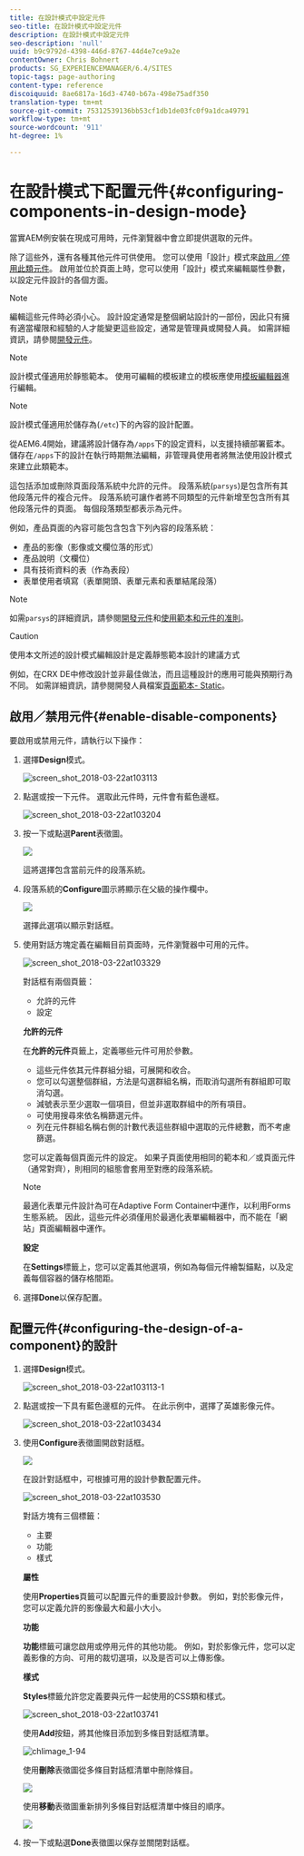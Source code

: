 ```yaml
---
title: 在設計模式中設定元件
seo-title: 在設計模式中設定元件
description: 在設計模式中設定元件
seo-description: 'null'
uuid: b9c9792d-4398-446d-8767-44d4e7ce9a2e
contentOwner: Chris Bohnert
products: SG_EXPERIENCEMANAGER/6.4/SITES
topic-tags: page-authoring
content-type: reference
discoiquuid: 8ae6817a-16d3-4740-b67a-498e75adf350
translation-type: tm+mt
source-git-commit: 75312539136bb53cf1db1de03fc0f9a1dca49791
workflow-type: tm+mt
source-wordcount: '911'
ht-degree: 1%

---
```



# 在設計模式下配置元件{#configuring-components-in-design-mode}

當實AEM例安裝在現成可用時，元件瀏覽器中會立即提供選取的元件。

除了這些外，還有各種其他元件可供使用。 您可以使用「設計」模式來[啟用／停用此類元件](#enable-disable-components)。 啟用並位於頁面上時，您可以使用「設計」模式來編輯屬性參數，以設定元件設計的各個方面。[](#configuring-the-design-of-a-component)

>[!NOTE]
>
>編輯這些元件時必須小心。 設計設定通常是整個網站設計的一部份，因此只有擁有適當權限和經驗的人才能變更這些設定，通常是管理員或開發人員。 如需詳細資訊，請參閱[開發元件](/help/sites-developing/components.md)。

>[!NOTE]
>
>設計模式僅適用於靜態範本。 使用可編輯的模板建立的模板應使用[模板編輯器](/help/sites-authoring/templates.md)進行編輯。

>[!NOTE]
>
>設計模式僅適用於儲存為(`/etc`)下的內容的設計配置。
>
>從AEM6.4開始，建議將設計儲存為`/apps`下的設定資料，以支援持續部署藍本。 儲存在`/apps`下的設計在執行時期無法編輯，非管理員使用者將無法使用設計模式來建立此類範本。

這包括添加或刪除頁面段落系統中允許的元件。 段落系統(`parsys`)是包含所有其他段落元件的複合元件。 段落系統可讓作者將不同類型的元件新增至包含所有其他段落元件的頁面。 每個段落類型都表示為元件。

例如，產品頁面的內容可能包含包含下列內容的段落系統：

* 產品的影像（影像或文欄位落的形式）
* 產品說明（文欄位）
* 具有技術資料的表（作為表段）
* 表單使用者填寫（表單開頭、表單元素和表單結尾段落）

>[!NOTE]
>
>如需`parsys`的詳細資訊，請參閱[開發元件](/help/sites-developing/components.md)和[使用範本和元件的准則](/help/sites-developing/dev-guidelines-bestpractices.md#guidelines-for-using-templates-and-components)。

>[!CAUTION]
>
>使用本文所述的設計模式編輯設計是定義靜態範本設計的建議方式
>
>例如，在CRX DE中修改設計並非最佳做法，而且這種設計的應用可能與預期行為不同。 如需詳細資訊，請參閱開發人員檔案[頁面範本- Static](/help/sites-developing/page-templates-static.md#how-template-designs-are-applied)。

## 啟用／禁用元件{#enable-disable-components}

要啟用或禁用元件，請執行以下操作：

1. 選擇&#x200B;**Design**&#x200B;模式。

   ![screen_shot_2018-03-22at103113](assets/screen_shot_2018-03-22at103113.png)

1. 點選或按一下元件。 選取此元件時，元件會有藍色邊框。

   ![screen_shot_2018-03-22at103204](assets/screen_shot_2018-03-22at103204.png)

1. 按一下或點選&#x200B;**Parent**&#x200B;表徵圖。

   ![](do-not-localize/screen_shot_2018-03-22at103204.png)

   這將選擇包含當前元件的段落系統。

1. 段落系統的&#x200B;**Configure**&#x200B;圖示將顯示在父級的操作欄中。

   ![](do-not-localize/screen_shot_2018-03-22at103256.png)

   選擇此選項以顯示對話框。

1. 使用對話方塊定義在編輯目前頁面時，元件瀏覽器中可用的元件。

   ![screen_shot_2018-03-22at103329](assets/screen_shot_2018-03-22at103329.png)

   對話框有兩個頁籤：

   * 允許的元件
   * 設定

   **允許的元件**

   在&#x200B;**允許的元件**&#x200B;頁籤上，定義哪些元件可用於參數。

   * 這些元件依其元件群組分組，可展開和收合。
   * 您可以勾選整個群組，方法是勾選群組名稱，而取消勾選所有群組即可取消勾選。
   * 減號表示至少選取一個項目，但並非選取群組中的所有項目。
   * 可使用搜尋來依名稱篩選元件。
   * 列在元件群組名稱右側的計數代表這些群組中選取的元件總數，而不考慮篩選。

   您可以定義每個頁面元件的設定。 如果子頁面使用相同的範本和／或頁面元件（通常對齊），則相同的組態會套用至對應的段落系統。

   >[!NOTE]
   >
   >最適化表單元件設計為可在Adaptive Form Container中運作，以利用Forms生態系統。 因此，這些元件必須僅用於最適化表單編輯器中，而不能在「網站」頁面編輯器中運作。

   **設定**

   在&#x200B;**Settings**&#x200B;標籤上，您可以定義其他選項，例如為每個元件繪製錨點，以及定義每個容器的儲存格間距。

1. 選擇&#x200B;**Done**&#x200B;以保存配置。

## 配置元件{#configuring-the-design-of-a-component}的設計

1. 選擇&#x200B;**Design**&#x200B;模式。

   ![screen_shot_2018-03-22at103113-1](assets/screen_shot_2018-03-22at103113-1.png)

1. 點選或按一下具有藍色邊框的元件。 在此示例中，選擇了英雄影像元件。

   ![screen_shot_2018-03-22at103434](assets/screen_shot_2018-03-22at103434.png)

1. 使用&#x200B;**Configure**&#x200B;表徵圖開啟對話框。

   ![](do-not-localize/screen_shot_2018-03-22at103256-1.png)

   在設計對話框中，可根據可用的設計參數配置元件。

   ![screen_shot_2018-03-22at103530](assets/screen_shot_2018-03-22at103530.png)

   對話方塊有三個標籤：

   * 主要
   * 功能
   * 樣式

   **屬性**

   使用&#x200B;**Properties**&#x200B;頁籤可以配置元件的重要設計參數。 例如，對於影像元件，您可以定義允許的影像最大和最小大小。

   **功能**

   **功能**&#x200B;標籤可讓您啟用或停用元件的其他功能。 例如，對於影像元件，您可以定義影像的方向、可用的裁切選項，以及是否可以上傳影像。

   **樣式**

   **Styles**&#x200B;標籤允許您定義要與元件一起使用的CSS類和樣式。

   ![screen_shot_2018-03-22at103741](assets/screen_shot_2018-03-22at103741.png)

   使用&#x200B;**Add**&#x200B;按鈕，將其他條目添加到多條目對話框清單。

   ![chlimage_1-94](assets/chlimage_1-94.png)

   使用**刪除**表徵圖從多條目對話框清單中刪除條目。

   ![](do-not-localize/screen_shot_2018-03-22at103809.png)

   使用&#x200B;**移動**&#x200B;表徵圖重新排列多條目對話框清單中條目的順序。

   ![](do-not-localize/screen_shot_2018-03-22at103816.png)

1. 按一下或點選&#x200B;**Done**&#x200B;表徵圖以保存並關閉對話框。

